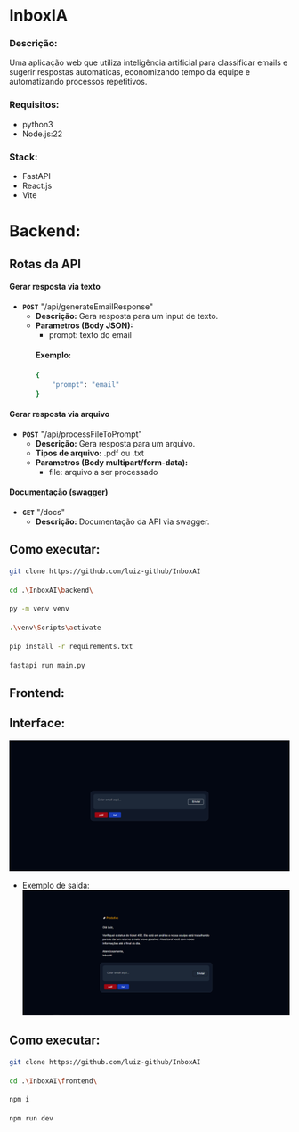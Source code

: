 # InboxIA
### Descrição:
Uma aplicação web que utiliza inteligência artificial para classificar emails e sugerir respostas automáticas, economizando tempo da equipe e automatizando processos repetitivos.

### Requisitos:
- python3
- Node.js:22

### Stack: 
- FastAPI
- React.js
- Vite

# Backend:
## Rotas da API

#### Gerar resposta via texto
- **`POST`** "/api/generateEmailResponse"<br>
    - **Descrição:** Gera resposta para um input de texto.
    - **Parametros (Body JSON):**
        - prompt: texto do email
      #### Exemplo:
        ``` bash
        {
            "prompt": "email"
        }
        ```

#### Gerar resposta via arquivo
- **`POST`** "/api/processFileToPrompt"<br>
    - **Descrição:** Gera resposta para um arquivo.
    - **Tipos de arquivo:** .pdf ou .txt
    - **Parametros (Body multipart/form-data):**
        - file: arquivo a ser processado

#### Documentação (swagger)
- **`GET`** "/docs"<br>
    - **Descrição:** Documentação da API via swagger.

## Como executar:
``` bash
git clone https://github.com/luiz-github/InboxAI

cd .\InboxAI\backend\

py -m venv venv

.\venv\Scripts\activate

pip install -r requirements.txt

fastapi run main.py
```

## Frontend:
## Interface:
![Interface](assets/homePageLayout.png)
- Exemplo de saida:<br>
![Padrão de resposta](assets/responseExemple.png)

## Como executar:
``` bash
git clone https://github.com/luiz-github/InboxAI

cd .\InboxAI\frontend\

npm i

npm run dev
```